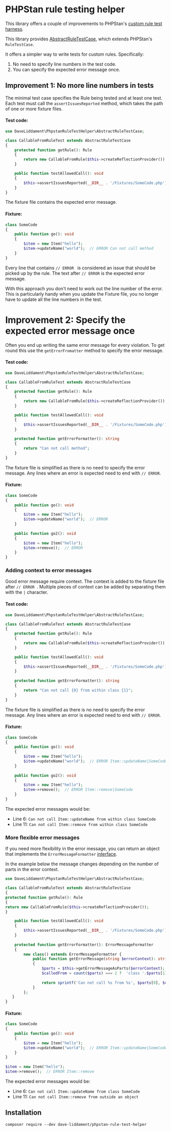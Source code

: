 # PHPStan rule testing helper

This library offers a couple of improvements to  PHPStan's [custom rule test harness](https://phpstan.org/developing-extensions/testing#custom-rules).

This library provides [AbstractRuleTestCase](src/AbstractRuleTestCase.php), which extends PHPStan's `RuleTestCase`.

It offers a simpler way to write tests for custom rules. Specifically:

1. No need to specify line numbers in the test code.
2. You can specify the expected error message once.

## Improvement 1: No more line numbers in tests

The minimal test case specifies the Rule being tested and at least one test.
Each test must call the `assertIssuesReported` method, which takes the path of one or more fixture files.


#### Test code:
```php
use DaveLiddament\PhpstanRuleTestHelper\AbstractRuleTestCase;

class CallableFromRuleTest extends AbstractRuleTestCase
{
    protected function getRule(): Rule
    {
        return new CallableFromRule($this->createReflectionProvider());
    }

    public function testAllowedCall(): void
    {
        $this->assertIssuesReported(__DIR__ . '/Fixtures/SomeCode.php');
    }
}
```

The fixture file contains the expected error message.
#### Fixture:

```php 
class SomeCode
{
    public function go(): void
    {
        $item = new Item("hello");
        $item->updateName("world");  // ERROR Can not call method
    }
}
```

Every line that contains `// ERROR ` is considered an issue that should be picked up by the rule.
The text after `// ERROR` is the expected error message.

With this approach you don't need to work out the line number of the error. 
This is particularly handy when you update the Fixture file, you no longer have to update all the line numbers in the test.


# Improvement 2: Specify the expected error message once

Often you end up writing the same error message for every violation. To get round this use the `getErrorFromatter` method to specify the error message.

#### Test code:
```php
use DaveLiddament\PhpstanRuleTestHelper\AbstractRuleTestCase;

class CallableFromRuleTest extends AbstractRuleTestCase
{
    protected function getRule(): Rule
    {
        return new CallableFromRule($this->createReflectionProvider());
    }

    public function testAllowedCall(): void
    {
        $this->assertIssuesReported(__DIR__ . '/Fixtures/SomeCode.php');
    }
    
    protected function getErrorFormatter(): string
    {
        return "Can not call method";
    }
}
```

The fixture file is simplified as there is no need to specify the error message. Any lines where an error is expected need to end with `// ERROR`.
#### Fixture:

```php 
class SomeCode
{
    public function go(): void
    {
        $item = new Item("hello");
        $item->updateName("world");  // ERROR
    }
    
    public function go2(): void
    {
        $item = new Item("hello");
        $item->remove();  // ERROR
    }
}
```

### Adding context to error messages

Good error message require context. The context is added to the fixture file after `// ERROR `. Multiple pieces of context can be added by separating them with the `|` character.

#### Test code:
```php
use DaveLiddament\PhpstanRuleTestHelper\AbstractRuleTestCase;

class CallableFromRuleTest extends AbstractRuleTestCase
{
    protected function getRule(): Rule
    {
        return new CallableFromRule($this->createReflectionProvider());
    }

    public function testAllowedCall(): void
    {
        $this->assertIssuesReported(__DIR__ . '/Fixtures/SomeCode.php');
    }
    
    protected function getErrorFormatter(): string
    {
        return "Can not call {0} from within class {1}";
    }
}
```

The fixture file is simplified as there is no need to specify the error message. Any lines where an error is expected need to end with `// ERROR`.
#### Fixture:

```php 
class SomeCode
{
    public function go(): void
    {
        $item = new Item("hello");
        $item->updateName("world");  // ERROR Item::updateName|SomeCode
    }
    
    public function go2(): void
    {
        $item = new Item("hello");
        $item->remove();  // ERROR Item::remove|SomeCode
    }
}
```

The expected error messages would be:

- Line 6: `Can not call Item::updateName from within class SomeCode`
- Line 11: `Can not call Item::remove from within class SomeCode`

### More flexible error messages

If you need more flexibility in the error message, you can return an object that implements the `ErrorMessageFormatter` [interface](src/ErrorMessageFormatter.php).

In the example below the message changes depending on the number of parts in the error context.

```php
use DaveLiddament\PhpstanRuleTestHelper\AbstractRuleTestCase;

class CallableFromRuleTest extends AbstractRuleTestCase
{
protected function getRule(): Rule
{
return new CallableFromRule($this->createReflectionProvider());
}

    public function testAllowedCall(): void
    {
        $this->assertIssuesReported(__DIR__ . '/Fixtures/SomeCode.php');
    }
    
    protected function getErrorFormatter(): ErrorMessageFormatter
    {
        new class() extends ErrorMessageFormatter {
            public function getErrorMessage(string $errorContext): string
            {
                $parts = $this->getErrorMessageAsParts($errorContext);
                $calledFrom = count($parts) === 2 ?  'class '.$parts[1] : 'outside an object';
                
                return sprintf('Can not call %s from %s', $parts[0], $calledFrom);
            }
        };
   }
}
```

#### Fixture:

```php 
class SomeCode
{
    public function go(): void
    {
        $item = new Item("hello");
        $item->updateName("world");  // ERROR Item::updateName|SomeCode
    }
}
    
$item = new Item("hello");
$item->remove();  // ERROR Item::remove
```

The expected error messages would be:

- Line 6: `Can not call Item::updateName from class SomeCode`
- Line 11: `Can not call Item::remove from outside an object`



## Installation

```shell
composer require --dev dave-liddament/phpstan-rule-test-helper
```

